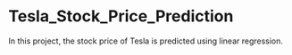 # Tesla_Stock_Price_Prediction
In this project, the stock price of Tesla is predicted using linear regression.
